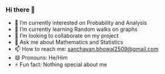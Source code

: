 ### Hi there 👋


- 🔭 I’m currently interested on Probability and Analysis
- 🌱 I’m currently learning Random walks on graphs
- 👯 I’m looking to collaborate on my project
- 💬 Ask me about Mathematics and Statistics
- 📫 How to reach me: sanchayan.bhowal2509@gmail.com
- 😄 Pronouns: He/Him
- ⚡ Fun fact: Nothing special about me


